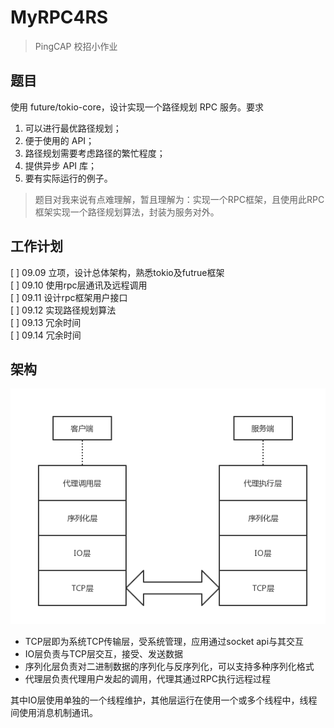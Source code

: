 # MyRPC4RS

> PingCAP 校招小作业

## 题目

使用 future/tokio-core，设计实现一个路径规划 RPC 服务。要求

1. 可以进行最优路径规划；
2. 便于使用的 API；
3. 路径规划需要考虑路径的繁忙程度；
4. 提供异步 API 库；
5. 要有实际运行的例子。

> 题目对我来说有点难理解，暂且理解为：实现一个RPC框架，且使用此RPC框架实现一个路径规划算法，封装为服务对外。

## 工作计划

[ ] 09.09 立项，设计总体架构，熟悉tokio及futrue框架   
[ ] 09.10 使用rpc层通讯及远程调用  
[ ] 09.11 设计rpc框架用户接口  
[ ] 09.12 实现路径规划算法  
[ ] 09.13 冗余时间  
[ ] 09.14 冗余时间  

## 架构

![架构图](img/framework.png)

* TCP层即为系统TCP传输层，受系统管理，应用通过socket api与其交互
* IO层负责与TCP层交互，接受、发送数据
* 序列化层负责对二进制数据的序列化与反序列化，可以支持多种序列化格式
* 代理层负责代理用户发起的调用，代理其通过RPC执行远程过程

其中IO层使用单独的一个线程维护，其他层运行在使用一个或多个线程中，线程间使用消息机制通讯。